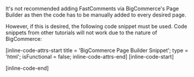 It's not recommended adding FastComments via BigCommerce's Page Builder as then the code has to be manually added to every desired page.

However, if this is desired, the following code snippet must be used. Code snippets from other tutorials will not work due to the nature of BigCommerce:

[inline-code-attrs-start title = 'BigCommerce Page Builder Snippet'; type = 'html'; isFunctional = false; inline-code-attrs-end]
[inline-code-start]
<script src="https://cdn.fastcomments.com/js/embed-v2.min.js"></script>
<div id="fastcomments-widget"></div>
<script>
    (function () {
        let loaded = false;
        function attemptLoad() {
            if (loaded) {
                return;
            }
            if (!window.FastCommentsUI) {
                return;
            }
            FastCommentsUI(document.getElementById('fastcomments-widget'), {
                tenantId: "demo"
            });
            loaded = true;
        }
        attemptLoad();
        const interval = setInterval(function () {
            attemptLoad();
            if (loaded) {
                clearInterval(interval);
            }
        }, 300);
    })();
</script>
[inline-code-end]
